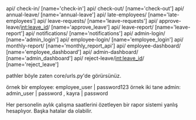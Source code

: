 api/ check-in/ [name='check-in']
api/ check-out/ [name='check-out']
api/ annual-leave/ [name='annual-leave']
api/ late-employees/ [name='late-employees']
api/ leave-requests/ [name='leave-requests']
api/ approve-leave/<int:leave_id>/ [name='approve_leave']
api/ leave-report/ [name='leave-report']
api/ notifications/ [name='notifications']
api/ admin-login/ [name='admin_login']
api/ employee-login/ [name='employee_login']
api/ monthly-report/ [name='monthly_report_api']
api/ employee-dashboard/ [name='employee_dashboard']
api/ admin-dashboard/ [name='admin_dashboard']
api/ reject-leave/<int:leave_id>/ [name='reject_leave']

pathler böyle zaten core/urls.py'de görürsünüz.

örnek bir employee: employee_user | password123 
örnek iki tane admin: admin_user | password , kayra | password


Her personelin aylık çalışma saatlerini özetleyen bir rapor sistemi yanlış hesaplıyor. Başka hatalar da olabilir.

